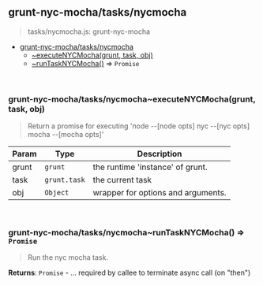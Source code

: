 
<br><a name="module_grunt-nyc-mocha/tasks/nycmocha"></a>

## grunt-nyc-mocha/tasks/nycmocha
> tasks/nycmocha.js: grunt-nyc-mocha


* [grunt-nyc-mocha/tasks/nycmocha](#module_grunt-nyc-mocha/tasks/nycmocha)
    * [~executeNYCMocha(grunt, task, obj)](#module_grunt-nyc-mocha/tasks/nycmocha..executeNYCMocha)
    * [~runTaskNYCMocha()](#module_grunt-nyc-mocha/tasks/nycmocha..runTaskNYCMocha) ⇒ <code>Promise</code>


<br><a name="module_grunt-nyc-mocha/tasks/nycmocha..executeNYCMocha"></a>

### grunt-nyc-mocha/tasks/nycmocha~executeNYCMocha(grunt, task, obj)
> Return a promise for executing>    'node --[node opts] nyc --[nyc opts] mocha --[mocha opts]'


| Param | Type | Description |
| --- | --- | --- |
| grunt | <code>grunt</code> | the runtime 'instance' of grunt. |
| task | <code>grunt.task</code> | the current task |
| obj | <code>Object</code> | wrapper for options and arguments. |


<br><a name="module_grunt-nyc-mocha/tasks/nycmocha..runTaskNYCMocha"></a>

### grunt-nyc-mocha/tasks/nycmocha~runTaskNYCMocha() ⇒ <code>Promise</code>
> Run the nyc mocha task.

**Returns**: <code>Promise</code> - ... required by callee to terminate async call (on "then")  
